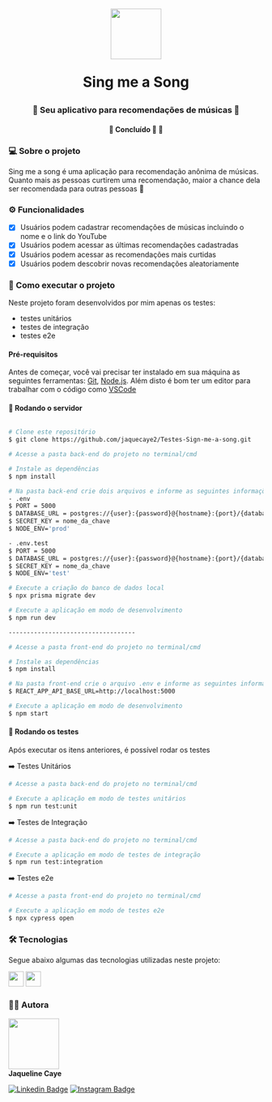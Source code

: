 <h1 align="center">
    <img  src="https://www.svgrepo.com/show/55038/music.svg" width="100"> 
    <p>Sing me a Song</p>
</h1>

<h3 align="center">
   🎵 Seu aplicativo para recomendações de músicas 🎵
</h3>

<h4 align="center">
	🚧 Concluído 🚀 🚧
</h4>

### 💻 Sobre o projeto

Sing me a song é uma aplicação para recomendação anônima de músicas. Quanto mais as pessoas curtirem uma recomendação, maior a chance dela ser recomendada para outras pessoas 🙂

### ⚙️ Funcionalidades

- [x] Usuários podem cadastrar recomendações de músicas incluindo o nome e o link do YouTube
- [x] Usuários podem acessar as últimas recomendações cadastradas
- [x] Usuários podem acessar as recomendações mais curtidas
- [x] Usuários podem descobrir novas recomendações aleatoriamente

### 🚀 Como executar o projeto

Neste projeto foram desenvolvidos por mim apenas os testes:
- testes unitários
- testes de integração
- testes e2e

#### Pré-requisitos

Antes de começar, você vai precisar ter instalado em sua máquina as seguintes ferramentas:
[Git](https://git-scm.com), [Node.js](https://nodejs.org/en/). 
Além disto é bom ter um editor para trabalhar com o código como [VSCode](https://code.visualstudio.com/)

#### 🎲 Rodando o servidor

```bash

# Clone este repositório
$ git clone https://github.com/jaquecaye2/Testes-Sign-me-a-song.git

# Acesse a pasta back-end do projeto no terminal/cmd

# Instale as dependências
$ npm install

# Na pasta back-end crie dois arquivos e informe as seguintes informações no arquivo:
- .env
$ PORT = 5000
$ DATABASE_URL = postgres://{user}:{password}@{hostname}:{port}/{database-name};
$ SECRET_KEY = nome_da_chave
$ NODE_ENV='prod'

- .env.test
$ PORT = 5000
$ DATABASE_URL = postgres://{user}:{password}@{hostname}:{port}/{database-name-test};
$ SECRET_KEY = nome_da_chave
$ NODE_ENV='test'

# Execute a criação do banco de dados local
$ npx prisma migrate dev

# Execute a aplicação em modo de desenvolvimento
$ npm run dev

-----------------------------------

# Acesse a pasta front-end do projeto no terminal/cmd

# Instale as dependências
$ npm install

# Na pasta front-end crie o arquivo .env e informe as seguintes informações no arquivo:
$ REACT_APP_API_BASE_URL=http://localhost:5000

# Execute a aplicação em modo de desenvolvimento
$ npm start
```

#### 🎲 Rodando os testes

Após executar os itens anteriores, é possível rodar os testes

➡️ <span> Testes Unitários </span>

```bash
# Acesse a pasta back-end do projeto no terminal/cmd

# Execute a aplicação em modo de testes unitários
$ npm run test:unit
```

➡️ <span> Testes de Integração </span>

```bash
# Acesse a pasta back-end do projeto no terminal/cmd

# Execute a aplicação em modo de testes de integração
$ npm run test:integration
```

➡️ <span> Testes e2e </span>

```bash
# Acesse a pasta front-end do projeto no terminal/cmd

# Execute a aplicação em modo de testes e2e
$ npx cypress open
```

### 🛠 Tecnologias

Segue abaixo algumas das tecnologias utilizadas neste projeto:

<img src="https://img.shields.io/badge/Cypress-17202C?style=for-the-badge&logo=cypress&logoColor=white" height="30px"/> <img src="https://img.shields.io/badge/Jest-C21325?style=for-the-badge&logo=jest&logoColor=white" height="30px"/>

### 👩🏻 Autora
<div width="100" heigth="100" style="border-radius: 200" >
	<img width="100" heigth="100" style="border-radius: 200, object-fit: cover" src="https://avatars.githubusercontent.com/u/102393976?s=400&u=aba5f19bf20b58d80146b343326cdb4fac491351&v=4" alt=""/>
</div>
<b>Jaqueline Caye</b>

[![Linkedin Badge](https://img.shields.io/badge/-LinkedIn-blue?style=for-the-badge&logo=Linkedin&logoColor=white&link=https://www.linkedin.com/in/jaqueline-caye-614449137/)](https://www.linkedin.com/in/jaqueline-caye-614449137/)
[![Instagram Badge](https://img.shields.io/badge/Instagram-E4405F?style=for-the-badge&logo=instagram&logoColor=white&link=https://www.instagram.com/jaquecaye/?hl=pt)](https://www.instagram.com/jaquecaye/?hl=pt)
